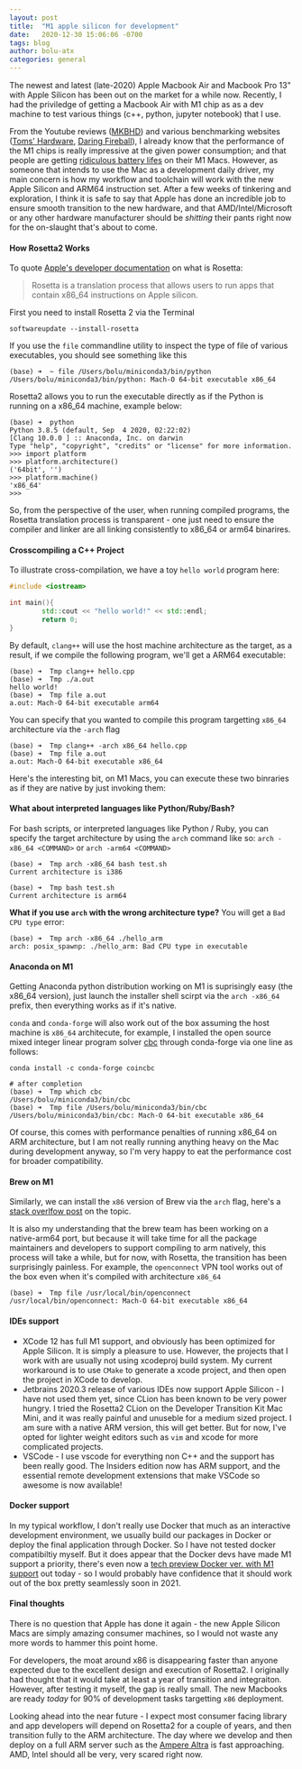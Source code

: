 ```yaml
---
layout: post
title:  "M1 apple silicon for development"
date:   2020-12-30 15:06:06 -0700
tags: blog
author: bolu-atx
categories: general
---
```


The newest and latest (late-2020) Apple Macbook Air and Macbook Pro 13" with Apple Silicon has been out on the market for a while now. Recently, I had the priviledge of getting a Macbook Air with M1 chip as as a dev machine to test various things (c++, python, jupyter notebook) that I use. 

From the Youtube reviews ([MKBHD][1]) and various benchmarking websites ([Toms' Hardware][2], [Daring Fireball][3]), I already know that the performance of the M1 chips is really impressive at the given power consumption; and that people are getting [ridiculous battery lifes][4] on their M1 Macs. However, as someone that intends to use the Mac as a development daily driver, my main concern is how my workflow and toolchain will work with the new Apple Silicon and ARM64 instruction set. After a few weeks of tinkering and exploration, I think it is safe to say that Apple has done an incredible job to ensure smooth transition to the new hardware, and that AMD/Intel/Microsoft or any other hardware manufacturer should be *shitting* their pants right now for the on-slaught that's about to come.


#### How Rosetta2 Works

To quote [Apple's developer documentation][5] on what is Rosetta:

> Rosetta is a translation process that allows users to run apps that contain x86_64 instructions on Apple silicon. 


First you need to install Rosetta 2 via the Terminal

```
softwareupdate --install-rosetta
```

If you use the `file` commandline utility to inspect the type of file of various executables, you should see something like this

```
(base) ➜  ~ file /Users/bolu/miniconda3/bin/python
/Users/bolu/miniconda3/bin/python: Mach-O 64-bit executable x86_64
```

Rosetta2 allows you to run the executable directly as if the Python is running on a x86_64 machine, example below:
```
(base) ➜  python
Python 3.8.5 (default, Sep  4 2020, 02:22:02)
[Clang 10.0.0 ] :: Anaconda, Inc. on darwin
Type "help", "copyright", "credits" or "license" for more information.
>>> import platform
>>> platform.architecture()
('64bit', '')
>>> platform.machine()
'x86_64'
>>>
```

So, from the perspective of the user, when running compiled programs, the Rosetta translation process is transparent - one just need to ensure the compiler and linker are all linking consistently to x86_64 or arm64 binarires.

#### Crosscompiling a C++ Project

To illustrate cross-compilation, we have a toy `hello world` program here:

```c++
#include <iostream>

int main(){
        std::cout << "hello world!" << std::endl;
        return 0;
}

```
By default, `clang++` will use the host machine architecture as the target, as a result, if we compile the following program, we'll get a ARM64 executable:
```
(base) ➜  Tmp clang++ hello.cpp
(base) ➜  Tmp ./a.out
hello world!
(base) ➜  Tmp file a.out
a.out: Mach-O 64-bit executable arm64
```

You can specify that you wanted to compile this program targetting `x86_64` architecture via the `-arch` flag

```
(base) ➜  Tmp clang++ -arch x86_64 hello.cpp
(base) ➜  Tmp file a.out
a.out: Mach-O 64-bit executable x86_64
```

Here's the interesting bit, on M1 Macs, you can execute these two binraries as if they are native by just invoking them:

#### What about interpreted languages like Python/Ruby/Bash?

For bash scripts, or interpreted languages like Python / Ruby, you can specify the target architecture by using the `arch` command like so: `arch -x86_64 <COMMAND>` or `arch -arm64 <COMMAND>`

```
(base) ➜  Tmp arch -x86_64 bash test.sh
Current architecture is i386

(base) ➜  Tmp bash test.sh
Current architecture is arm64
```

**What if you use `arch` with the wrong architecture type?**
You will get a `Bad CPU type` error:

```
(base) ➜  Tmp arch -x86_64 ./hello_arm
arch: posix_spawnp: ./hello_arm: Bad CPU type in executable
```

#### Anaconda on M1

Getting Anaconda python distribution working on M1 is suprisingly easy (the x86_64 version), just launch the installer shell scirpt via the `arch -x86_64` prefix, then everything works as if it's native.

`conda` and `conda-forge` will also work out of the box assuming the host machine is `x86_64` architecute, for example, I installed the open source mixed integer linear program solver [cbc][6] through conda-forge via one line as follows:

```
conda install -c conda-forge coincbc

# after completion
(base) ➜  Tmp which cbc
/Users/bolu/miniconda3/bin/cbc
(base) ➜  Tmp file /Users/bolu/miniconda3/bin/cbc
/Users/bolu/miniconda3/bin/cbc: Mach-O 64-bit executable x86_64
```

Of course, this comes with performance penalties of running x86_64 on ARM architecture, but I am not really running anything heavy on the Mac during development anyway, so I'm very happy to eat the performance cost for broader compatibility.


#### Brew on M1

Similarly, we can install the `x86` version of Brew via the `arch` flag, here's a [stack overlfow post][7] on the topic.

It is also my understanding that the brew team has been working on a native-arm64 port, but because it will take time for all the package maintainers and developers to support compiling to arm natively, this process will take a while, but for now, with Rosetta, the transition has been surprisingly painless. For example, the `openconnect` VPN tool works out of the box even when it's compiled with architecture `x86_64`

```
(base) ➜  Tmp file /usr/local/bin/openconnect
/usr/local/bin/openconnect: Mach-O 64-bit executable x86_64
```


#### IDEs support

- XCode 12 has full M1 support, and obviously has been optimized for Apple Silicon. It is simply a pleasure to use. However, the projects that I work with are usually not using xcodeproj build system. My current workaround is to use `CMake` to generate a xcode project, and then open the project in XCode to develop. 
- Jetbrains 2020.3 release of various IDEs now support Apple Silicon - I have not used them yet, since CLion has been known to be very power hungry. I tried the Rosetta2 CLion on the Developer Transition Kit Mac Mini, and it was really painful and unuseble for a medium sized project. I am sure with a native ARM version, this will get better. But for now, I've opted for lighter weight editors such as `vim` and xcode for more complicated projects.
- VSCode - I use vscode for everything non C++ and the support has been really good. The Insiders edition now has ARM support, and the essential remote development extensions that make VSCode so awesome is now available!


#### Docker support

In my typical workflow, I don't really use Docker that much as an interactive development environment, we usually build our packages in Docker or deploy the final application through Docker. So I have not tested docker compatibiltiy myself. But it does appear that the Docker devs have made M1 support a priority, there's even now a [tech preview Docker ver. with M1 support][8] out today - so I would probably have confidence that it should work out of the box pretty seamlessly soon in 2021.


#### Final thoughts

There is no question that Apple has done it again - the new Apple Silicon Macs are simply amazing consumer machines, so I would not waste any more words to hammer this point home. 

For developers, the moat around x86 is disappearing faster than anyone expected due to the excellent design and execution of Rosetta2. I originally had thought that it would take at least a year of transition and integraiton. However, after testing it myself, the gap is really small. The new Macbooks are ready *today* for 90% of development tasks targetting `x86` deployment. 

Looking ahead into the near future - I expect most consumer facing library and app developers will depend on Rosetta2 for a couple of years, and then transition fully to the ARM architecture. The day where we develop and then deploy on a full ARM server such as the [Ampere Altra][9] is fast approaching. AMD, Intel should all be very, very scared right now.


[1]:https://www.youtube.com/watch?v=f4g2nPY-VZc
[2]:https://www.tomshardware.com/news/Apple-M1-Chip-Everything-We-Know
[3]:https://daringfireball.net/2020/11/the_m1_macs
[4]:https://techcrunch.com/2020/11/17/yeah-apples-m1-macbook-pro-is-powerful-but-its-the-battery-life-that-will-blow-you-away/
[5]:https://developer.apple.com/documentation/apple_silicon/about_the_rosetta_translation_environment
[6]:https://github.com/coin-or/Cbc
[7]:https://stackoverflow.com/questions/64882584/how-to-run-the-homebrew-installer-under-rosetta-2-on-m1-macbook
[8]:https://www.docker.com/blog/download-and-try-the-tech-preview-of-docker-desktop-for-m1/
[9]:https://amperecomputing.com/altra/?gclid=CjwKCAiA57D_BRAZEiwAZcfCxcY7SgdpKlcA-jtM53H1vM84oRh5C1WUNRKwlp1T4Nszfl-rExz8ohoCCqwQAvD_BwE